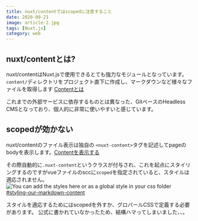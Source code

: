 ```yaml
---
title: nuxt/contentではscopedに注意すること
date: 2020-09-21
image: article-2.jpg
tags: [Nuxt.js]
category: web
---
```


## nuxt/contentとは?
nuxt/contentはNuxt.jsで使用できるとても強力なモジュールとなっています。
`content/`ディレクトリをプロジェクト直下に作成し、マークダウンなど様々なファイルを取得します
[Contentとは](https://content.nuxtjs.org/ja/)

これまでの外部サービスに依存するものとは異なった、GitベースのHeadless CMSとなっており、個人的に非常に使いやすいと感じています。

## scopedが効かない
nuxt/contentのファイル表示は独自の `<nuxt-content>`タグを記述してpageのbodyを表示します。[Contentを表示する](https://content.nuxtjs.org/ja/displaying)

その際自動的に`.nuxt-content`というクラスが付与され、これを起点にスタイリングするのですがvueファイルのsccに`scoped`を指定されていると、スタイルは適応されません。
<image src="https://drive.google.com/uc?export=view&id=1QUFC6WplgO9JeZmnNsrwK4rJtNqGoefs" loading="lazy" alt="You can add the styles here or as a global style in your css folder"/>
[#styling-our-markdown-content](https://ja.nuxtjs.org/blog/creating-blog-with-nuxt-content/#styling-our-markdown-content)

スタイルを適応するためにはscopedを外すか、グロバールCSSで定義する必要があります。
公式に書かれていなかったため、結構ハマってしまいました、、。



